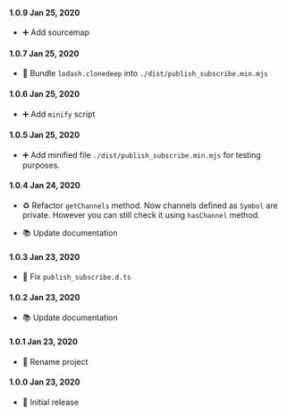 #### 1.0.9 Jan 25, 2020

- ➕ Add sourcemap

#### 1.0.7 Jan 25, 2020

- 🎨 Bundle `lodash.clonedeep` into `./dist/publish_subscribe.min.mjs`

#### 1.0.6 Jan 25, 2020

- ➕ Add `minify` script

#### 1.0.5 Jan 25, 2020

- ➕ Add minified file `./dist/publish_subscribe.min.mjs` for testing purposes.

#### 1.0.4 Jan 24, 2020

- ♻️ Refactor `getChannels` method. Now channels defined as `Symbol` are private. However you can still check it using `hasChannel` method.

- 📚 Update documentation

#### 1.0.3 Jan 23, 2020

- 🔨 Fix `publish_subscribe.d.ts`

#### 1.0.2 Jan 23, 2020

- 📚 Update documentation

#### 1.0.1 Jan 23, 2020

- 🎉 Rename project

#### 1.0.0 Jan 23, 2020

- 🎉 Initial release
